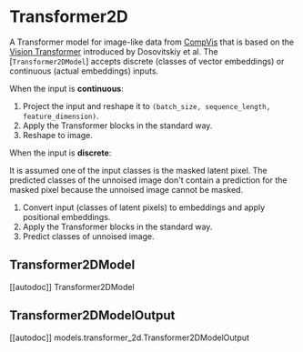 <!--Copyright 2023 The HuggingFace Team. All rights reserved.

Licensed under the Apache License, Version 2.0 (the "License"); you may not use this file except in compliance with
the License. You may obtain a copy of the License at

http://www.apache.org/licenses/LICENSE-2.0

Unless required by applicable law or agreed to in writing, software distributed under the License is distributed on
an "AS IS" BASIS, WITHOUT WARRANTIES OR CONDITIONS OF ANY KIND, either express or implied. See the License for the
specific language governing permissions and limitations under the License.
-->

# Transformer2D

A Transformer model for image-like data from [CompVis](https://huggingface.co/CompVis) that is based on the [Vision Transformer](https://huggingface.co/papers/2010.11929) introduced by Dosovitskiy et al. The [`Transformer2DModel`] accepts discrete (classes of vector embeddings) or continuous (actual embeddings) inputs.

When the input is **continuous**:

1. Project the input and reshape it to `(batch_size, sequence_length, feature_dimension)`.
2. Apply the Transformer blocks in the standard way.
3. Reshape to image.

When the input is **discrete**:

<Tip>

It is assumed one of the input classes is the masked latent pixel. The predicted classes of the unnoised image don't contain a prediction for the masked pixel because the unnoised image cannot be masked.

</Tip>

1. Convert input (classes of latent pixels) to embeddings and apply positional embeddings.
2. Apply the Transformer blocks in the standard way.
3. Predict classes of unnoised image.

## Transformer2DModel

[[autodoc]] Transformer2DModel

## Transformer2DModelOutput

[[autodoc]] models.transformer_2d.Transformer2DModelOutput
